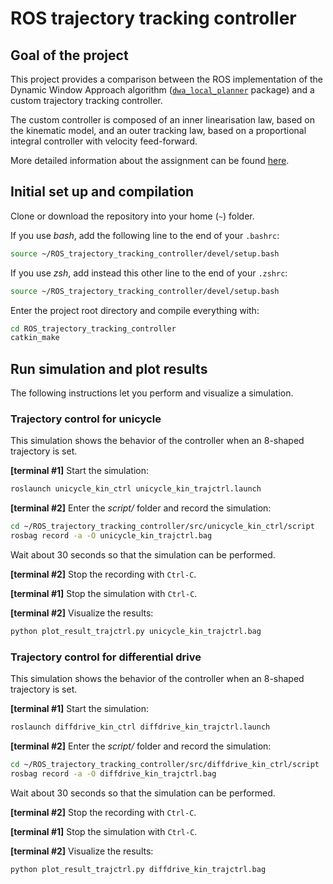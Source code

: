 # ROS trajectory tracking controller


## Goal of the project

This project provides a comparison between the ROS implementation of the Dynamic Window Approach algorithm
([`dwa_local_planner`](https://wiki.ros.org/dwa_local_planner) package) and a custom trajectory tracking controller.

The custom controller is composed of an inner linearisation law, based on the kinematic model, and an
outer tracking law, based on a proportional integral controller with velocity feed-forward.

More detailed information about the assignment can be found [here](material/project_assignment.pdf).


## Initial set up and compilation

Clone or download the repository into your home (`~`) folder.

If you use *bash*, add the following line to the end of your `.bashrc`:
```bash
source ~/ROS_trajectory_tracking_controller/devel/setup.bash
```

If you use *zsh*, add instead this other line to the end of your `.zshrc`:
```bash
source ~/ROS_trajectory_tracking_controller/devel/setup.bash
```

Enter the project root directory and compile everything with:
```bash
cd ROS_trajectory_tracking_controller
catkin_make
```


## Run simulation and plot results

The following instructions let you perform and visualize a simulation.

### Trajectory control for unicycle

This simulation shows the behavior of the controller when an 8-shaped trajectory is set.

**[terminal #1]** Start the simulation:
```bash
roslaunch unicycle_kin_ctrl unicycle_kin_trajctrl.launch
```

**[terminal #2]** Enter the *script/* folder and record the simulation:
```bash
cd ~/ROS_trajectory_tracking_controller/src/unicycle_kin_ctrl/script
rosbag record -a -O unicycle_kin_trajctrl.bag
```

Wait about 30 seconds so that the simulation can be performed.

**[terminal #2]** Stop the recording with `Ctrl-C`.

**[terminal #1]** Stop the simulation with `Ctrl-C`.

**[terminal #2]** Visualize the results:
```bash
python plot_result_trajctrl.py unicycle_kin_trajctrl.bag
```

### Trajectory control for differential drive

This simulation shows the behavior of the controller when an 8-shaped trajectory is set.

**[terminal #1]** Start the simulation:
```bash
roslaunch diffdrive_kin_ctrl diffdrive_kin_trajctrl.launch
```

**[terminal #2]** Enter the *script/* folder and record the simulation:
```bash
cd ~/ROS_trajectory_tracking_controller/src/diffdrive_kin_ctrl/script
rosbag record -a -O diffdrive_kin_trajctrl.bag
```

Wait about 30 seconds so that the simulation can be performed.

**[terminal #2]** Stop the recording with `Ctrl-C`.

**[terminal #1]** Stop the simulation with `Ctrl-C`.

**[terminal #2]** Visualize the results:
```bash
python plot_result_trajctrl.py diffdrive_kin_trajctrl.bag
```


